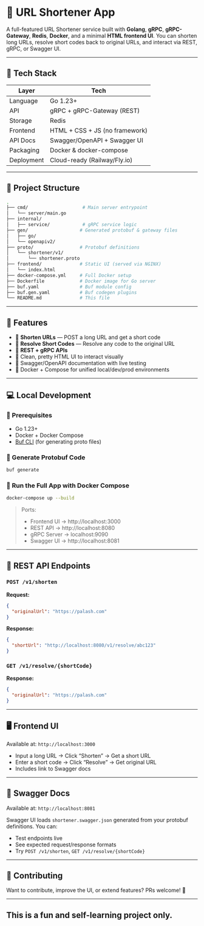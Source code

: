 # 🚀 URL Shortener App

A full-featured URL Shortener service built with **Golang**, **gRPC**, **gRPC-Gateway**, **Redis**, **Docker**, and a minimal **HTML frontend UI**. You can shorten long URLs, resolve short codes back to original URLs, and interact via REST, gRPC, or Swagger UI.

---

## 🧱 Tech Stack

| Layer        | Tech                         |
|--------------|-------------------------------|
| Language     | Go 1.23+                      |
| API          | gRPC + gRPC-Gateway (REST)    |
| Storage      | Redis                         |
| Frontend     | HTML + CSS + JS (no framework)|
| API Docs     | Swagger/OpenAPI + Swagger UI  |
| Packaging    | Docker & docker-compose       |
| Deployment   | Cloud-ready (Railway/Fly.io)  |

---

## 📁 Project Structure

```bash
.
├── cmd/                    # Main server entrypoint
│   └── server/main.go
├── internal/
│   ├── service/            # gRPC service logic
├── gen/                   # Generated protobuf & gateway files
│   ├── go/
│   └── openapiv2/
├── proto/                 # Protobuf definitions
│   └── shortener/v1/
│       └── shortener.proto
├── frontend/              # Static UI (served via NGINX)
│   └── index.html
├── docker-compose.yml     # Full Docker setup
├── Dockerfile             # Docker image for Go server
├── buf.yaml               # Buf module config
├── buf.gen.yaml           # Buf codegen plugins
└── README.md              # This file
```

---

## 🧪 Features

- 🔗 **Shorten URLs** — POST a long URL and get a short code
- 🧭 **Resolve Short Codes** — Resolve any code to the original URL
- 💬 **REST + gRPC APIs**
- 🧼 Clean, pretty HTML UI to interact visually
- 🧪 Swagger/OpenAPI documentation with live testing
- 🐳 Docker + Compose for unified local/dev/prod environments

---

## 💻 Local Development

### 🧰 Prerequisites
- Go 1.23+
- Docker + Docker Compose
- [Buf CLI](https://buf.build/docs/installation) (for generating proto files)

### 🔧 Generate Protobuf Code

```bash
buf generate
```

### 🐳 Run the Full App with Docker Compose

```bash
docker-compose up --build
```

> Ports:
> - Frontend UI → http://localhost:3000
> - REST API → http://localhost:8080
> - gRPC Server → localhost:9090
> - Swagger UI → http://localhost:8081

---

## 🔗 REST API Endpoints

### `POST /v1/shorten`
**Request:**
```json
{
  "originalUrl": "https://palash.com"
}
```
**Response:**
```json
{
  "shortUrl": "http://localhost:8080/v1/resolve/abc123"
}
```

### `GET /v1/resolve/{shortCode}`
**Response:**
```json
{
  "originalUrl": "https://palash.com"
}
```

---

## 🖥️ Frontend UI

Available at: `http://localhost:3000`

- Input a long URL → Click “Shorten” → Get a short URL
- Enter a short code → Click “Resolve” → Get original URL
- Includes link to Swagger docs

---

## 📜 Swagger Docs

Available at: `http://localhost:8081`

Swagger UI loads `shortener.swagger.json` generated from your protobuf definitions. You can:
- Test endpoints live
- See expected request/response formats
- Try `POST /v1/shorten`, `GET /v1/resolve/{shortCode}`

---

## 🤝 Contributing

Want to contribute, improve the UI, or extend features? PRs welcome! 🫶

---

## This is a fun and self-learning project only.